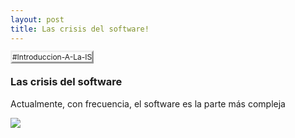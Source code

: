 ```yaml
---
layout: post
title: Las crisis del software!
---
```


<tagg style="
    font-size: 12px;
    border-style: outset;
">#Introduccion-A-La-IS</tagg>

### Las crisis del software

Actualmente, con frecuencia, el software es la parte más compleja

<img style="-webkit-user-select: none;margin: auto;" src="https://scontent.fgye6-1.fna.fbcdn.net/v/t1.15752-9/117760831_224648385570141_4696886934540261094_n.png?_nc_cat=111&amp;_nc_sid=b96e70&amp;_nc_ohc=hnbMI30Gx2oAX9G_NmQ&amp;_nc_ht=scontent.fgye6-1.fna&amp;oh=3b20a68daaab1f4dea873c6576f20dd1&amp;oe=5F5F6D98">
